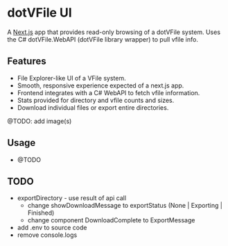 # dotVFile UI

A [Next.js](https://nextjs.org) app that provides read-only browsing of a dotVFile system. Uses the C# dotVFile.WebAPI (dotVFile library wrapper) to pull vfile info.

## Features

- File Explorer-like UI of a VFile system.
- Smooth, responsive experience expected of a next.js app.
- Frontend integrates with a C# WebAPI to fetch vfile information.
- Stats provided for directory and vfile counts and sizes.
- Download individual files or export entire directories.

@TODO: add image(s)

## Usage

- @TODO

## TODO

- exportDirectory - use result of api call
  - change showDownloadMessage to exportStatus (None | Exporting | Finished)
  - change component DownloadComplete to ExportMessage
- add .env to source code
- remove console.logs
